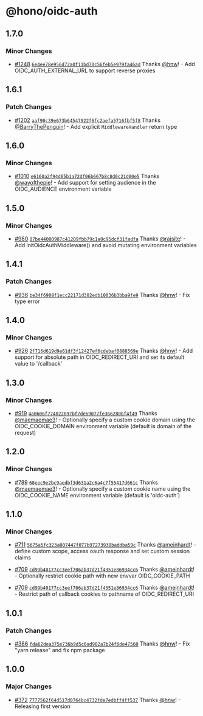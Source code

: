 # @hono/oidc-auth

## 1.7.0

### Minor Changes

- [#1248](https://github.com/honojs/middleware/pull/1248) [`6e4ee78e956d72a0f11bd70c56feb5e979fa46ad`](https://github.com/honojs/middleware/commit/6e4ee78e956d72a0f11bd70c56feb5e979fa46ad) Thanks [@hnw](https://github.com/hnw)! - Add OIDC_AUTH_EXTERNAL_URL to support reverse proxies

## 1.6.1

### Patch Changes

- [#1202](https://github.com/honojs/middleware/pull/1202) [`aaf90c39e673b64547922f6fc2aefa5716fbf5f8`](https://github.com/honojs/middleware/commit/aaf90c39e673b64547922f6fc2aefa5716fbf5f8) Thanks [@BarryThePenguin](https://github.com/BarryThePenguin)! - Add explicit `MiddlewareHandler` return type

## 1.6.0

### Minor Changes

- [#1010](https://github.com/honojs/middleware/pull/1010) [`e6160a2f94d65b1a72df06b667b8c8d0c21d00e5`](https://github.com/honojs/middleware/commit/e6160a2f94d65b1a72df06b667b8c8d0c21d00e5) Thanks [@wayofthepie](https://github.com/wayofthepie)! - Add support for setting audience in the OIDC_AUDIENCE environment variable

## 1.5.0

### Minor Changes

- [#980](https://github.com/honojs/middleware/pull/980) [`87be44000987c41209fbb79c1a0c95dcf31fadfa`](https://github.com/honojs/middleware/commit/87be44000987c41209fbb79c1a0c95dcf31fadfa) Thanks [@rajsite](https://github.com/rajsite)! - Add initOidcAuthMiddleware() and avoid mutating environment variables

## 1.4.1

### Patch Changes

- [#936](https://github.com/honojs/middleware/pull/936) [`be34f6908f1ecc22171d302edb10036b3bba9fe9`](https://github.com/honojs/middleware/commit/be34f6908f1ecc22171d302edb10036b3bba9fe9) Thanks [@hnw](https://github.com/hnw)! - Fix type error

## 1.4.0

### Minor Changes

- [#926](https://github.com/honojs/middleware/pull/926) [`2f716d619d9e61df3f12427ef6cdebaf0888569e`](https://github.com/honojs/middleware/commit/2f716d619d9e61df3f12427ef6cdebaf0888569e) Thanks [@hnw](https://github.com/hnw)! - Add support for absolute path in OIDC_REDIRECT_URI and set its default value to '/callback'

## 1.3.0

### Minor Changes

- [#919](https://github.com/honojs/middleware/pull/919) [`4a0606f774022097bf7de69077fe366280bf4f49`](https://github.com/honojs/middleware/commit/4a0606f774022097bf7de69077fe366280bf4f49) Thanks [@maemaemae3](https://github.com/maemaemae3)! - Optionally specify a custom cookie domain using the OIDC_COOKIE_DOMAIN environment variable (default is domain of the request)

## 1.2.0

### Minor Changes

- [#789](https://github.com/honojs/middleware/pull/789) [`68eec9e2bc9aedbf3d631a2c6a4c7f55417d661c`](https://github.com/honojs/middleware/commit/68eec9e2bc9aedbf3d631a2c6a4c7f55417d661c) Thanks [@maemaemae3](https://github.com/maemaemae3)! - Optionally specify a custom cookie name using the OIDC_COOKIE_NAME environment variable (default is 'oidc-auth')

## 1.1.0

### Minor Changes

- [#711](https://github.com/honojs/middleware/pull/711) [`5675a5fc323a007447f077b97273938baddba59c`](https://github.com/honojs/middleware/commit/5675a5fc323a007447f077b97273938baddba59c) Thanks [@ameinhardt](https://github.com/ameinhardt)! - define custom scope, access oauth response and set custom session claims

- [#709](https://github.com/honojs/middleware/pull/709) [`cd99b40177cc3eef706ab37d21f4351e86934cc6`](https://github.com/honojs/middleware/commit/cd99b40177cc3eef706ab37d21f4351e86934cc6) Thanks [@ameinhardt](https://github.com/ameinhardt)! - Optionally restrict cookie path with new envvar OIDC_COOKIE_PATH

- [#709](https://github.com/honojs/middleware/pull/709) [`cd99b40177cc3eef706ab37d21f4351e86934cc6`](https://github.com/honojs/middleware/commit/cd99b40177cc3eef706ab37d21f4351e86934cc6) Thanks [@ameinhardt](https://github.com/ameinhardt)! - Restrict path of callback cookies to pathname of OIDC_REDIRECT_URI

## 1.0.1

### Patch Changes

- [#386](https://github.com/honojs/middleware/pull/386) [`fda62dea375e736b9d5c6ad902a7b24f6de47560`](https://github.com/honojs/middleware/commit/fda62dea375e736b9d5c6ad902a7b24f6de47560) Thanks [@hnw](https://github.com/hnw)! - Fix "yarn release" and fix npm package

## 1.0.0

### Major Changes

- [#372](https://github.com/honojs/middleware/pull/372) [`7777562f64d517d0764bc4732fde7edbff4ff537`](https://github.com/honojs/middleware/commit/7777562f64d517d0764bc4732fde7edbff4ff537) Thanks [@hnw](https://github.com/hnw)! - Releasing first version
